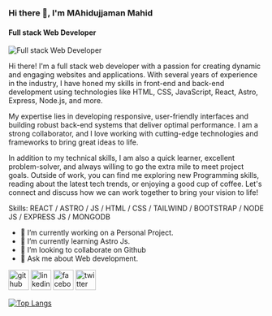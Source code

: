 ### Hi there 👋, I'm MAhidujjaman Mahid
#### Full stack Web Developer
![Full stack Web Developer](https://scontent.fdac7-1.fna.fbcdn.net/v/t39.30808-6/337272166_3542898029316509_370266361041930162_n.png?stp=dst-png_p720x720&_nc_cat=101&ccb=1-7&_nc_sid=e3f864&_nc_eui2=AeGL0DLjkMxn-tkPKMgEzzy5yBnLTxrZPzPIGctPGtk_M9sesQJRjb24BL5koCNEvsoyIuZ4e1h9CPiffmL7iq27&_nc_ohc=3uF4tvcSzQsAX-uNOsq&_nc_ht=scontent.fdac7-1.fna&oh=00_AfCh_RSS2rAMpxCzXRxCVvR4JkL1XaykRN_rPq_0skSb7Q&oe=641F50A7)

Hi there! I'm a full stack web developer with a passion for creating dynamic and engaging websites and applications. With several years of experience in the industry, I have honed my skills in front-end and back-end development using technologies like HTML, CSS, JavaScript, React, Astro, Express, Node.js, and more.

My expertise lies in developing responsive, user-friendly interfaces and building robust back-end systems that deliver optimal performance. I am a strong collaborator, and I love working with cutting-edge technologies and frameworks to bring great ideas to life.

In addition to my technical skills, I am also a quick learner, excellent problem-solver, and always willing to go the extra mile to meet project goals. Outside of work, you can find me exploring new Programming skills, reading about the latest tech trends, or enjoying a good cup of coffee. Let's connect and discuss how we can work together to bring your vision to life!

Skills: REACT / ASTRO / JS / HTML / CSS / TAILWIND / BOOTSTRAP / NODE JS / EXPRESS JS / MONGODB  

- 🔭 I’m currently working on a Personal Project. 
- 🌱 I’m currently learning Astro Js. 
- 👯 I’m looking to collaborate on Github 
- 💬 Ask me about Web development. 


[<img src='https://cdn.jsdelivr.net/npm/simple-icons@3.0.1/icons/github.svg' alt='github' height='40'>](https://github.com/Mahid970)  [<img src='https://cdn.jsdelivr.net/npm/simple-icons@3.0.1/icons/linkedin.svg' alt='linkedin' height='40'>](https://www.linkedin.com/in/mahidujjaman/)  [<img src='https://cdn.jsdelivr.net/npm/simple-icons@3.0.1/icons/facebook.svg' alt='facebook' height='40'>](https://www.facebook.com/mahidujjamanmahid.1)  [<img src='https://cdn.jsdelivr.net/npm/simple-icons@3.0.1/icons/twitter.svg' alt='twitter' height='40'>](https://twitter.com/mahidujjaman1)  

[![Top Langs](https://github-readme-stats.vercel.app/api/top-langs/?username=Mahid970)](https://github.com/anuraghazra/github-readme-stats)


